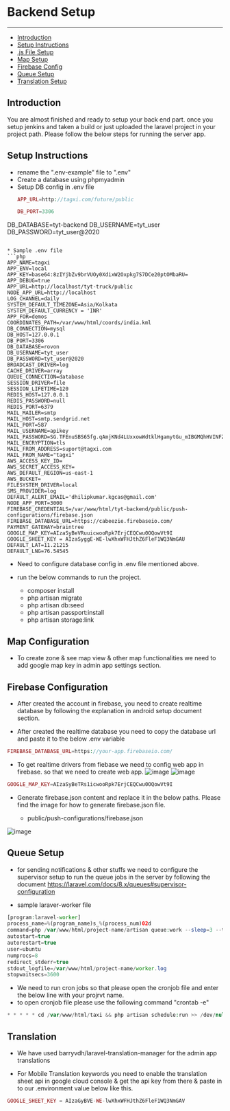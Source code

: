 # Backend Setup

---

- [Introduction](#section-1)
- [Setup Instructions](#section-2)
- [<!-- Node -->.js File Setup](#section-3)
- [Map Setup](#section-4)
- [Firebase Config](#section-5)
- [Queue Setup](#section-6)
- [Translation Setup](#section-7)


<a name="section-1"></a>
## Introduction
You are almost finished and ready to setup your back end part. once you setup jenkins and taken a build or just uploaded the laravel project in your project path. Please follow the below steps for running the server app.

<a name="section-2"></a>
## Setup Instructions

* rename the ".env-example" file to ".env"
* Create a database using phpmyadmin
* Setup DB config in .env file
    ```php
    APP_URL=http://tagxi.com/future/public
    ```
   ```php
   DB_PORT=3306
DB_DATABASE=tyt-backend
DB_USERNAME=tyt_user
DB_PASSWORD=tyt_user@2020

   ```

   * Sample .env file
   ```php
APP_NAME=tagxi
APP_ENV=local
APP_KEY=base64:8zIYjbZv9brVUOy0XdixW2Oxpkg7S7DCe20ptOMbaRU=
APP_DEBUG=true
APP_URL=http://localhost/tyt-truck/public
NODE_APP_URL=http://localhost
LOG_CHANNEL=daily
SYSTEM_DEFAULT_TIMEZONE=Asia/Kolkata
SYSTEM_DEFAULT_CURRENCY = 'INR'
APP_FOR=demos
COORDINATES_PATH=/var/www/html/coords/india.kml
DB_CONNECTION=mysql
DB_HOST=127.0.0.1
DB_PORT=3306
DB_DATABASE=rovon
DB_USERNAME=tyt_user
DB_PASSWORD=tyt_user@2020
BROADCAST_DRIVER=log
CACHE_DRIVER=array
QUEUE_CONNECTION=database
SESSION_DRIVER=file
SESSION_LIFETIME=120
REDIS_HOST=127.0.0.1
REDIS_PASSWORD=null
REDIS_PORT=6379
MAIL_MAILER=smtp
MAIL_HOST=smtp.sendgrid.net
MAIL_PORT=587
MAIL_USERNAME=apikey
MAIL_PASSWORD=SG.TFEnuSBS65fg.qAmjKNd4LUxxowWdtklHgamytGu_mIBGMQhHVINFZiY
MAIL_ENCRYPTION=tls
MAIL_FROM_ADDRESS=suport@tagxi.com
MAIL_FROM_NAME="tagxi"
AWS_ACCESS_KEY_ID=
AWS_SECRET_ACCESS_KEY=
AWS_DEFAULT_REGION=us-east-1
AWS_BUCKET=
FILESYSTEM_DRIVER=local
SMS_PROVIDER=log
DEFAULT_ALERT_EMAIL='dhilipkumar.kgcas@gmail.com'
NODE_APP_PORT=3000
FIREBASE_CREDENTIALS=/var/www/html/tyt-backend/public/push-configurations/firebase.json
FIREBASE_DATABASE_URL=https://cabeezie.firebaseio.com/
PAYMENT_GATEWAY=braintree
GOOGLE_MAP_KEY=AIzaSyBeVRuuicwooRpk7ErjCEQCwu0OQowVt9I
GOOGLE_SHEET_KEY = AIzaSyggE-WE-lwXhxWFHJthZ6FleF1WQ3NmGAU
DEFAULT_LAT=11.21215
DEFAULT_LNG=76.54545
```

* Need to configure database config in .env file mentioned above.

* run the below commands to run the project.

    * composer install
    * php artisan migrate
    * php artisan db:seed
    * php artisan passport:install
    * php artisan storage:link

<!-- <a name="section-3"></a>
## Node.js File Setup

* By run the node.js server file we will be fetch the nearest drivers using geofire in firebase realtime database. so we need to run the node file, please follow the below instructions.

Steps

* Find the node file by below path
    "project-file/node/geofire.js"

* run the server file by using pm2. "pm2 start geofire.js"
 -->
<a name="section-4"></a>
## Map Configuration

* To create zone & see map view  & other map functionalities we need to add google map key in admin app settings section.


<a name="section-5"></a>
## Firebase Configuration

* After created the account in firebase, you need to create realtime database by following the explanation in android setup document section. 

* After created the realtime database you need to copy the database url and paste it to the below .env variable
```php
FIREBASE_DATABASE_URL=https://your-app.firebaseio.com/
```

* To get realtime drivers from fiebase we need to config web app in firebase. so that we need to create web app.
![image](../../images/user-manual-docs/firebase-create-web-app.png)
![image](../../images/user-manual-docs/firebase-web-config.png)


```php
GOOGLE_MAP_KEY=AIzaSyBeTRs1icwooRpk7ErjCEQCwu0OQowVt9I
```

* Generate firebase.json content and replace it in the below paths. Please find the image for how to generate firebase.json file.

    <!-- * node/firebase.json -->
    * public/push-configurations/firebase.json

![image](../../images/user-manual-docs/project-settings–firebase-console.png)


<a name="section-6"></a>
## Queue Setup

* for sending notifications & other stuffs we need to configure the supervisor setup to run the queue jobs in the server by following the document https://laravel.com/docs/8.x/queues#supervisor-configuration

* sample laraver-worker file

```php
[program:laravel-worker]
process_name=%(program_name)s_%(process_num)02d
command=php /var/www/html/project-name/artisan queue:work --sleep=3 --tries=3
autostart=true
autorestart=true
user=ubuntu
numprocs=8
redirect_stderr=true
stdout_logfile=/var/www/html/project-name/worker.log
stopwaitsecs=3600

```
* We need to run cron jobs so that please open the cronjob file and enter the below line with your projrvt name.
* to open cronjob file please use the following command "crontab -e"

```php
* * * * * cd /var/www/html/taxi && php artisan schedule:run >> /dev/null 2>&1
```

<a name="section-7"></a>
## Translation

* We have used barryvdh/laravel-translation-manager for the admin app translations

* For Mobile Translation keywords you need to enable the translation sheet api in google cloud console & get the api key from there & paste in to our .environment value below like this.

```php
GOOGLE_SHEET_KEY = AIzaGyBVE-WE-lwXhxWFHJthZ6FleF1WQ3NmGAV
```
